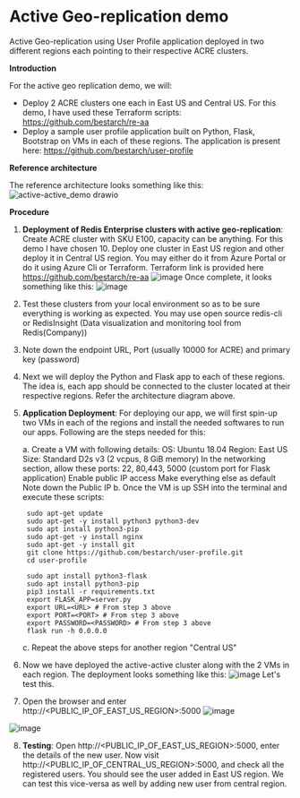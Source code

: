 # Active Geo-replication demo
Active Geo-replication using User Profile application deployed in two different regions each pointing to their respective ACRE clusters.


**Introduction**

For the active geo replication demo, we will:
* Deploy 2 ACRE clusters one each in East US and Central US. For this demo, I have used these Terraform scripts: https://github.com/bestarch/re-aa
* Deploy a sample user profile application built on Python, Flask, Bootstrap on VMs in each of these regions. The application is present here: https://github.com/bestarch/user-profile

**Reference architecture**

The reference architecture looks something like this:
![active-active_demo drawio](https://user-images.githubusercontent.com/26322220/143983665-19d3bcd9-dc9d-4702-becc-0b705a3ad9d9.png)


**Procedure**
1. **Deployment of Redis Enterprise clusters with active geo-replication**: Create ACRE cluster with SKU E100, capacity can be anything. For this demo I have chosen 10. Deploy one cluster in East US region and other deploy it in Central US region. You may either do it from Azure Portal or do it using Azure Cli or Terraform. Terraform link is provided here https://github.com/bestarch/re-aa
![image](https://user-images.githubusercontent.com/26322220/143982955-381f77b0-33db-4eb1-93df-8819192d7ae2.png)
Once complete, it looks something like this:
![image](https://user-images.githubusercontent.com/26322220/144082884-6ebeb6fa-8d9b-4470-ae68-56a41a09579e.png)


2. Test these clusters from your local environment so as to be sure everything is working as expected. You may use open source redis-cli or RedisInsight (Data visualization and monitoring tool from Redis(Company))

3. Note down the endpoint URL, Port (usually 10000 for ACRE) and primary key (password)

4. Next we will deploy the Python and Flask app to each of these regions. The idea is, each app should be connected to the cluster located at their respective regions. Refer the architecture diagram above.

5. **Application Deployment**: For deploying our app, we will first spin-up two VMs in each of the regions and install the needed softwares to run our apps. Following are the steps needed for this:

    a. Create a VM with following details:
        OS: Ubuntu 18.04 
        Region: East US
        Size: Standard D2s v3 (2 vcpus, 8 GiB memory)
        In the networking section, allow these ports: 22, 80,443, 5000 (custom port for Flask application)
        Enable public IP access
        Make everything else as default
        Note down the Public IP 
    b. Once the VM is up SSH into the terminal and execute these scripts:

        sudo apt-get update
        sudo apt-get -y install python3 python3-dev
        sudo apt install python3-pip
        sudo apt-get -y install nginx
        sudo apt-get -y install git
        git clone https://github.com/bestarch/user-profile.git
        cd user-profile

        sudo apt install python3-flask
        sudo apt install python3-pip
        pip3 install -r requirements.txt
        export FLASK_APP=server.py
        export URL=<URL> # From step 3 above
        export PORT=<PORT> # From step 3 above
        export PASSWORD=<PASSWORD> # From step 3 above
        flask run -h 0.0.0.0

    c.  Repeat the above steps for another region "Central US"

6. Now we have deployed the active-active cluster along with the 2 VMs in each region. The deployment looks something like this:
![image](https://user-images.githubusercontent.com/26322220/144066272-4628370d-ba1d-4567-a1be-ceb1436e547f.png)
Let's test this.

7. Open the browser and enter http://<PUBLIC_IP_OF_EAST_US_REGION>:5000
![image](https://user-images.githubusercontent.com/26322220/144080885-13372fa1-353a-42ca-9587-7f40eafc5843.png)

![image](https://user-images.githubusercontent.com/26322220/144081701-9dc03936-1343-4715-acb5-e6746b07dc0a.png)

8. **Testing**: Open http://<PUBLIC_IP_OF_EAST_US_REGION>:5000, enter the details of the new user. 
Now visit  http://<PUBLIC_IP_OF_CENTRAL_US_REGION>:5000, and check all the registered users.
You should see the user added in East US region. We can test this vice-versa as well by adding new user from central region.



